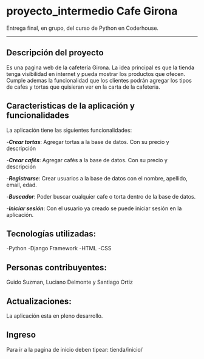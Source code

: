 # proyecto_intermedio Cafe Girona
Entrega final, en grupo, del curso de Python en Coderhouse. 

***
## Descripción del proyecto
Es una pagina web de la cafetería Girona. La idea principal es que la tienda tenga visibilidad en internet y pueda mostrar los productos que ofecen.
Cumple ademas la funcionalidad que los clientes podrán agregar los tipos de cafes y tortas que quisieran ver en la carta de la cafeteria. 

## Caracteristicas de la aplicación y funcionalidades
La aplicación tiene las siguientes funcionalidades:

-***Crear tortas***: Agregar tortas a la base de datos. Con su precio y descripción

-***Crear cafés***: Agregar cafés a la base de datos. Con su precio y descripción

-***Registrarse***: Crear usuarios a la base de datos con el nombre, apellido, email, edad. 

-***Buscador***: Poder buscar cualquier cafe o torta dentro de la base de datos. 

-***Iniciar sesión***: Con el usuario ya creado se puede iniciar sesión en la aplicación. 

## Tecnologías utilizadas:
-Python
-Django Framework
-HTML
-CSS

## Personas contribuyentes:
Guido Suzman, Luciano Delmonte y Santiago Ortiz

## Actualizaciones:
La aplicación esta en pleno desarrollo. 

## Ingreso
Para ir a la pagina de inicio deben tipear: tienda/inicio/







